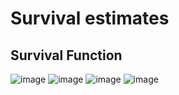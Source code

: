 # Survival estimates
## Survival Function
![image](https://github.com/anjiladhikari/AI-for-medical/assets/21165474/19565dc8-a7dc-4825-b587-9aa76a4a1247)
![image](https://github.com/anjiladhikari/AI-for-medical/assets/21165474/4b7517ed-0ce9-4893-9de2-921d08ecd090)
![image](https://github.com/anjiladhikari/AI-for-medical/assets/21165474/2d57cfcf-bef0-4739-93b3-937b8786eace)
![image](https://github.com/anjiladhikari/AI-for-medical/assets/21165474/74b56405-49b0-453d-96db-b6e587da6d38)
